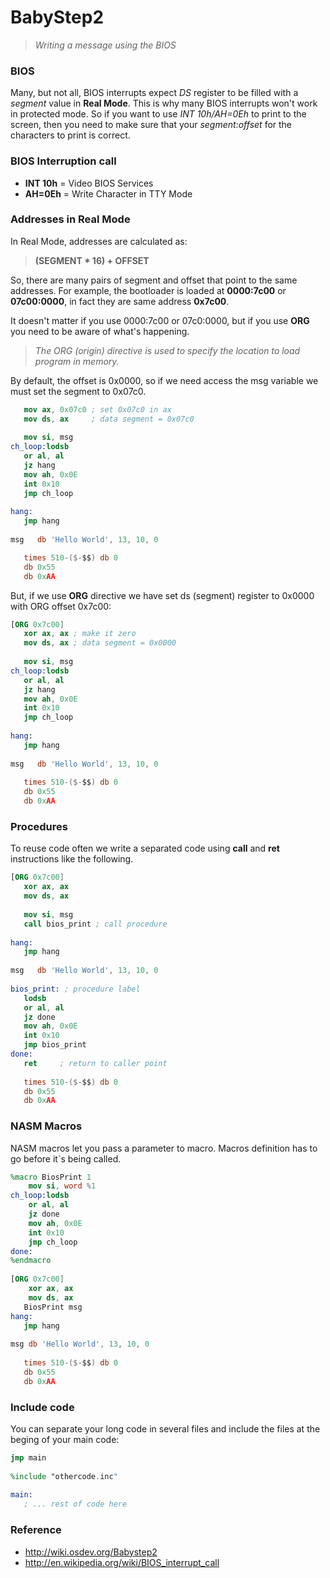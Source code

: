 # BabyStep2
> _Writing a message using the BIOS_

### BIOS

Many, but not all, BIOS interrupts expect *DS* register to be filled with a *segment* value in __Real Mode__. This is why many BIOS interrupts won't work in protected mode. So if you want to use *INT 10h/AH=0Eh* to print to the screen, then you need to make sure that your *segment:offset* for the characters to print is correct.

### BIOS Interruption call

+ **INT 10h** = Video BIOS Services
+ **AH=0Eh**  = Write Character in TTY Mode

### Addresses in Real Mode

In Real Mode, addresses are calculated as: 

> **(SEGMENT * 16) + OFFSET**

So, there are many pairs of segment and offset that point to the same addresses. For example, the bootloader is loaded at **0000:7c00** or **07c00:0000**, in fact they are same address **0x7c00**.

It doesn't matter if you use 0000:7c00 or 07c0:0000, but if you use **ORG** you need to be aware of what's happening. 

> _The ORG (origin) directive is used to specify the location to load program in memory._

By default, the offset is 0x0000, so if we need access the msg variable we must set the segment to 0x07c0. 

```nasm
   mov ax, 0x07c0 ; set 0x07c0 in ax
   mov ds, ax     ; data segment = 0x07c0
 
   mov si, msg
ch_loop:lodsb
   or al, al
   jz hang
   mov ah, 0x0E
   int 0x10
   jmp ch_loop
 
hang:
   jmp hang
 
msg   db 'Hello World', 13, 10, 0

   times 510-($-$$) db 0
   db 0x55
   db 0xAA
```

But, if we use **ORG** directive we have set ds (segment) register to 0x0000 with ORG offset 0x7c00:

```nasm
[ORG 0x7c00]
   xor ax, ax ; make it zero
   mov ds, ax ; data segment = 0x0000
 
   mov si, msg
ch_loop:lodsb
   or al, al
   jz hang
   mov ah, 0x0E
   int 0x10
   jmp ch_loop
 
hang:
   jmp hang
 
msg   db 'Hello World', 13, 10, 0
 
   times 510-($-$$) db 0
   db 0x55
   db 0xAA
```

### Procedures

To reuse code often we write a separated code using **call** and **ret** instructions like the following.

```nasm
[ORG 0x7c00]
   xor ax, ax 
   mov ds, ax
 
   mov si, msg
   call bios_print ; call procedure
 
hang:
   jmp hang
 
msg   db 'Hello World', 13, 10, 0
 
bios_print: ; procedure label
   lodsb
   or al, al
   jz done
   mov ah, 0x0E
   int 0x10
   jmp bios_print
done:
   ret     ; return to caller point
 
   times 510-($-$$) db 0
   db 0x55
   db 0xAA
```

### NASM Macros

NASM macros let you pass a parameter to macro. Macros definition has to go before it`s being called.

```nasm
%macro BiosPrint 1
    mov si, word %1
ch_loop:lodsb
    or al, al
    jz done
    mov ah, 0x0E
    int 0x10
    jmp ch_loop
done:
%endmacro
 
[ORG 0x7c00]
    xor ax, ax
    mov ds, ax
   BiosPrint msg
hang:
   jmp hang
 
msg db 'Hello World', 13, 10, 0
 
   times 510-($-$$) db 0
   db 0x55
   db 0xAA
```

### Include code

You can separate your long code in several files and include the files at the beging of your main code:

```nasm
jmp main
 
%include "othercode.inc"
 
main:
   ; ... rest of code here
```

### Reference

- http://wiki.osdev.org/Babystep2
- http://en.wikipedia.org/wiki/BIOS_interrupt_call

